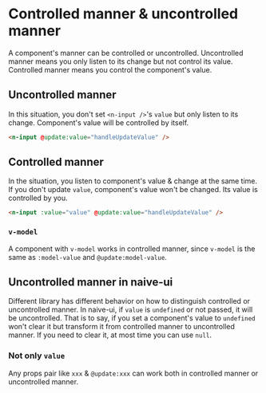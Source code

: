<!--anchor:on-->

# Controlled manner & uncontrolled manner

A component's manner can be controlled or uncontrolled. Uncontrolled manner means you only listen to its change but not control its value. Controlled manner means you control the component's value.

## Uncontrolled manner

In this situation, you don't set `<n-input />`'s `value` but only listen to its change. Component's value will be controlled by itself.

```html
<n-input @update:value="handleUpdateValue" />
```

## Controlled manner

In the situation, you listen to component's value & change at the same time. If you don't update `value`, component's value won't be changed. Its value is controlled by you.

```html
<n-input :value="value" @update:value="handleUpdateValue" />
```

### `v-model`

A component with `v-model` works in controlled manner, since `v-model` is the same as `:model-value` and `@update:model-value`.

## Uncontrolled manner in naive-ui

Different library has different behavior on how to distinguish controlled or uncontrolled manner. In naive-ui, if `value` is `undefined` or not passed, it will be uncontrolled. That is to say, if you set a component's value to `undefined` won't clear it but transform it from controlled manner to uncontrolled manner. If you need to clear it, at most time you can use `null`.

### Not only `value`

Any props pair like `xxx` & `@update:xxx` can work both in controlled manner or uncontrolled manner.
